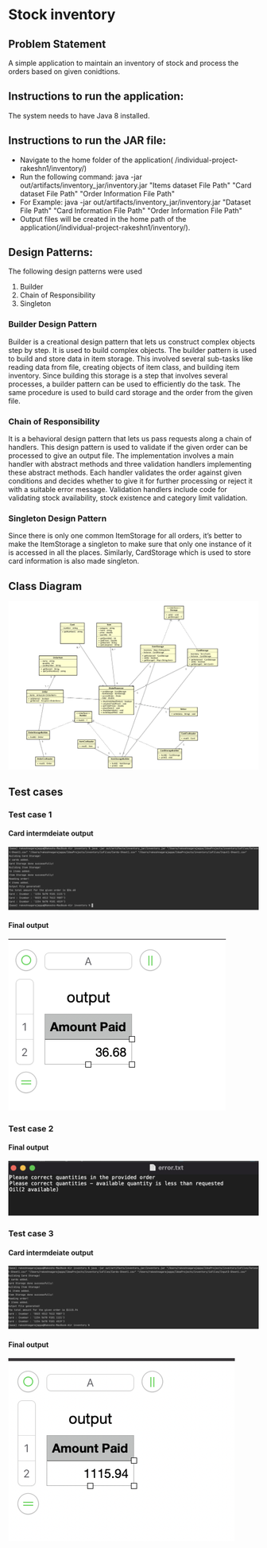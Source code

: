 # Stock inventory

## Problem Statement

A simple application to maintain an inventory of stock and process the orders based on given conidtions.

## Instructions to run the application:
The system needs to have Java 8 installed.

## Instructions to run the JAR file:
- Navigate to the home folder of the application( /individual-project-rakeshn1/inventory/)
- Run the following command: java -jar out/artifacts/inventory_jar/inventory.jar "Items dataset File Path" "Card dataset File Path" "Order Information File Path" 
- For Example: java -jar out/artifacts/inventory_jar/inventory.jar "Dataset File Path" "Card Information File Path" "Order Information File Path"
- Output files will be created in the home path of the application(/individual-project-rakeshn1/inventory/).

## Design Patterns:
The following design patterns were used
1) Builder
2) Chain of Responsibility
3) Singleton

### Builder Design Pattern
Builder is a creational design pattern that lets us construct complex objects step by step. It is used to build complex objects. The builder pattern is used to build and store data in item storage. This involved several sub-tasks like reading data from file, creating objects of item class, and building item inventory. Since building this storage is a step that involves several processes, a builder pattern can be used to efficiently do the task. The same procedure is used to build card storage and the order from the given file.

### Chain of Responsibility
It is a behavioral design pattern that lets us pass requests along a chain of handlers. This design pattern is used to validate if the given order can be processed to give an output file. The implementation involves a main handler with abstract methods and three validation handlers implementing these abstract methods. Each handler validates the order against given conditions and decides whether to give it for further processing or reject it with a suitable error message. 
Validation handlers include code for validating stock availability, stock existence and category limit validation.

### Singleton Design Pattern
Since there is only one common ItemStorage for all orders, it’s better to make the ItemStorage a singleton to make sure that only one instance of it is accessed in all the places. Similarly, CardStorage which is used to store card information is also made singleton.

## Class Diagram
![image](https://github.com/gopinathsjsu/individual-project-rakeshn1/blob/main/images/class.png)

## Test cases
### Test case 1
#### Card intermdeiate output
![image](https://github.com/gopinathsjsu/individual-project-rakeshn1/blob/main/images/inter1.png)

#### Final output
![image](https://github.com/gopinathsjsu/individual-project-rakeshn1/blob/main/images/output1.png)

### Test case 2
#### Final output
![image](https://github.com/gopinathsjsu/individual-project-rakeshn1/blob/main/images/output2.png)

### Test case 3
#### Card intermdeiate output
![image](https://github.com/gopinathsjsu/individual-project-rakeshn1/blob/main/images/inter3.png)

#### Final output
![image](https://github.com/gopinathsjsu/individual-project-rakeshn1/blob/main/images/output3.png)

